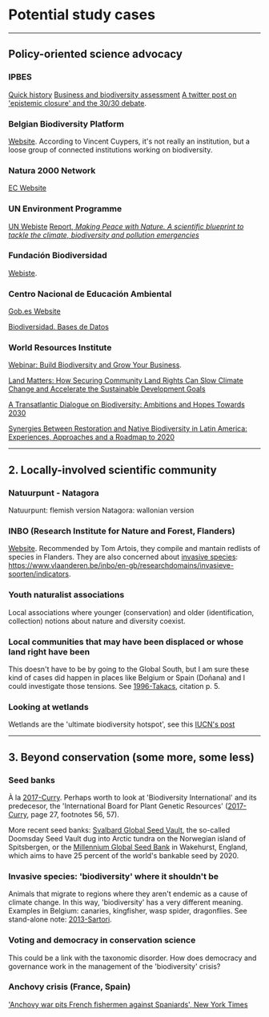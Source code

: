 
# Potential study cases
---
## Policy-oriented science advocacy

### IPBES
[Quick history](https://ipbes.net/history-establishment)
[Business and biodiversity assessment](https://t.co/4CPzslkiTA?amp=1)
[A twitter post on 'epistemic closure' and the 30/30 debate](https://twitter.com/StephenWoroniec/status/1403631034604920832).

### Belgian Biodiversity Platform
[Website](https://www.biodiversity.be/).
According to Vincent Cuypers, it's not really an institution, but a loose group of connected institutions working on biodiversity.

### Natura 2000 Network
[EC Website](https://ec.europa.eu/environment/nature/natura2000/index_en.htm)

### UN Environment Programme
[UN Webiste](https://www.unep.org/)
[Report, *Making Peace with Nature. A scientific blueprint to tackle the climate, biodiversity and pollution emergencies*](https://wedocs.unep.org/xmlui/bitstream/handle/20.500.11822/34948/MPN.pdf)

### Fundación Biodiversidad
[Webiste](https://fundacion-biodiversidad.es/es/conocenos/fundacion).

### Centro Nacional de Educación Ambiental
[Gob.es Website](https://www.miteco.gob.es/es/ceneam/quienes-somos/)

[Biodiversidad. Bases de Datos](https://www.miteco.gob.es/es/ceneam/recursos/pag-web/conservacion/biodiversidad.aspx)

### World Resources Institute
[Webinar: Build Biodiversity and Grow Your Business](https://www.wri.org/events/2020/02/webinar-build-biodiversity-and-grow-your-business).

[Land Matters: How Securing Community Land Rights Can Slow Climate Change and Accelerate the Sustainable Development Goals](https://www.wri.org/insights/land-matters-how-securing-community-land-rights-can-slow-climate-change-and-accelerate#)

[A Transatlantic Dialogue on Biodiversity: Ambitions and Hopes Towards 2030](https://www.wri.org/events/2020/12/transatlantic-dialogue-biodiversity)

[Synergies Between Restoration and Native Biodiversity in Latin America: Experiences, Approaches and a Roadmap to 2020](https://www.wri.org/events/2016/04/synergies-between-restoration-and-native-biodiversity)

---

## 2. Locally-involved scientific community
### Natuurpunt - Natagora
Natuurpunt: flemish version
Natagora: wallonian version

### INBO (Research Institute for Nature and Forest, Flanders)
[Website](https://www.vlaanderen.be/inbo/en-gb/homepage/).
Recommended by Tom Artois, they compile and mantain redlists of species in Flanders.
They are also concerned about [invasive species](#Invasive%20species%20'biodiversity'%20where%20it%20shouldn't%20be): https://www.vlaanderen.be/inbo/en-gb/researchdomains/invasieve-soorten/indicators.

### Youth naturalist associations
Local associations where younger (conservation) and older (identification, collection) notions about nature and diversity coexist. 

### Local communities that may have been displaced or whose land right have been 
This doesn't have to be by going to the Global South, but I am sure these kind of cases did happen in places like Belgium or Spain (Doñana) and I could investigate those tensions. See [1996-Takacs](1996-Takacs.md), citation p. 5.

### Looking at wetlands
Wetlands are the 'ultimate biodiversity hotspot', see this [IUCN's post](https://www.iucn.org/crossroads-blog/202001/wetlands-ultimate-biodiversity-hotspot)


---

## 3. Beyond conservation (some more, some less)
### Seed banks
À la [2017-Curry](2017-Curry.md). Perhaps worth to look at 'Biodiversity International' and its predecesor, the 'International Board for Plant Genetic Resources' ([2017-Curry](2017-Curry.md), page 27, footnotes 56, 57).

More recent seed banks: [Svalbard Global Seed Vault](https://www.croptrust.org/what-we-do/svalbard-global-seed-vault), the so-called Doomsday Seed Vault dug into Arctic tundra on the Norwegian island of Spitsbergen, or the [Millennium Global Seed Bank](http://www.kew.org/scienceconservation/collections/millennium-seed-bank) in Wakehurst, England, which aims to have 25 percent of the world's bankable seed by 2020.

### Invasive species: 'biodiversity' where it shouldn't be
Animals that migrate to regions where they aren't endemic as a cause of climate change. In this way, 'biodiversity' has a very different meaning. Examples in Belgium: canaries, kingfisher, wasp spider, dragonflies. 
See stand-alone note: [2013-Sartori](2013-Sartori.md).


### Voting and democracy in conservation science
This could be a link with the taxonomic disorder. How does democracy and governance work in the management of the 'biodiversity' crisis?

### Anchovy crisis (France, Spain)
['Anchovy war pits French fishermen against Spaniards', New York Times](https://www.nytimes.com/2007/08/19/world/europe/19iht-journal.4.7171566.html)